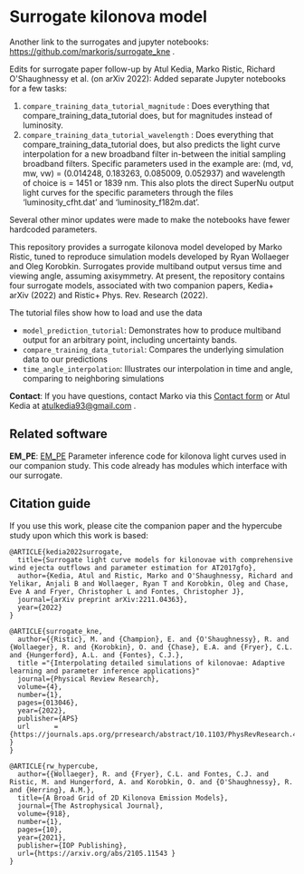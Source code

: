 # Surrogate kilonova model 

Another link to the surrogates and jupyter notebooks: https://github.com/markoris/surrogate_kne .


Edits for surrogate paper follow-up by Atul Kedia, Marko Ristic, Richard O'Shaughnessy et al. (on arXiv 2022):
Added separate Jupyter notebooks for a few tasks:
1) ``compare_training_data_tutorial_magnitude`` : Does everything that compare_training_data_tutorial does, but for magnitudes instead of luminosity.
2) ``compare_training_data_tutorial_wavelength`` : Does everything that compare_training_data_tutorial does, but also predicts the light curve interpolation for a new broadband filter in-between the initial sampling broadband filters. Specific parameters used in the example are:  (md, vd, mw, vw) = (0.014248, 0.183263, 0.085009, 0.052937) and wavelength of choice is = 1451 or 1839 nm. This also plots the direct SuperNu output light curves for the specific parameters through the files ‘luminosity_cfht.dat’ and ‘luminosity_f182m.dat’.

Several other minor updates were made to make the notebooks have fewer hardcoded parameters.


This repository provides a surrogate kilonova model developed by Marko Ristic, tuned to reproduce simulation models developed by Ryan Wollaeger and Oleg Korobkin.
Surrogates provide multiband output versus time and viewing angle, assuming axisymmetry. 
At present, the repository contains four surrogate models, associated with two companion papers, Kedia+ arXiv (2022) and Ristic+ Phys. Rev. Research (2022).

The tutorial files show how to load and use the data
* ``model_prediction_tutorial``: Demonstrates how to produce multiband output for an arbitrary point, including uncertainty bands.
* ``compare_training_data_tutorial``: Compares the underlying simulation data to our predictions
* ``time_angle_interpolation``: Illustrates our interpolation in time and angle, comparing to neighboring simulations



**Contact**:  If you have questions, contact Marko via this [Contact form](https://aspire.rit.edu/user/marko.ristic) or Atul Kedia at atulkedia93@gmail.com .



## Related software

**EM_PE**: [EM_PE](https://github.com/markoris/EM_PE) Parameter inference code for kilonova light curves used in our companion study.  This code already has modules which interface with our surrogate.

## Citation guide
If you use this work, please cite the companion paper and the hypercube study upon which this work is based:


```
@ARTICLE{kedia2022surrogate,
  title={Surrogate light curve models for kilonovae with comprehensive wind ejecta outflows and parameter estimation for AT2017gfo},
  author={Kedia, Atul and Ristic, Marko and O'Shaughnessy, Richard and Yelikar, Anjali B and Wollaeger, Ryan T and Korobkin, Oleg and Chase, Eve A and Fryer, Christopher L and Fontes, Christopher J},
  journal={arXiv preprint arXiv:2211.04363},
  year={2022}
}

@ARTICLE{surrogate_kne,
  author={{Ristic}, M. and {Champion}, E. and {O'Shaughnessy}, R. and {Wollaeger}, R. and {Korobkin}, O. and {Chase}, E.A. and {Fryer}, C.L. and {Hungerford}, A.L. and {Fontes}, C.J.},
  title ="{Interpolating detailed simulations of kilonovae: Adaptive learning and parameter inference applications}"
  journal={Physical Review Research},
  volume={4},
  number={1},
  pages={013046},
  year={2022},
  publisher={APS}
  url      = {https://journals.aps.org/prresearch/abstract/10.1103/PhysRevResearch.4.013046 }
}

@ARTICLE{rw_hypercube,
  author={{Wollaeger}, R. and {Fryer}, C.L. and Fontes, C.J. and Ristic, M. and Hungerford, A. and Korobkin, O. and {O'Shaughnessy}, R. and {Herring}, A.M.},
  title={A Broad Grid of 2D Kilonova Emission Models},
  journal={The Astrophysical Journal},
  volume={918},
  number={1},
  pages={10},
  year={2021},
  publisher={IOP Publishing},
  url={https://arxiv.org/abs/2105.11543 }
}

```
